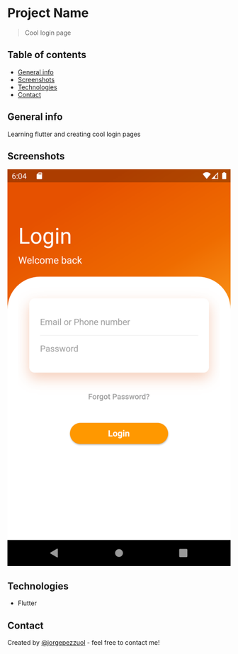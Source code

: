 # Project Name
> Cool login page

## Table of contents
* [General info](#general-info)
* [Screenshots](#screenshots)
* [Technologies](#technologies)
* [Contact](#contact)

## General info
Learning flutter and creating cool login pages

## Screenshots
![Main Screen](./docs/screenshot.png)

## Technologies
* Flutter

## Contact
Created by [@jorgepezzuol](https://www.linkedin.com/in/jorge-pezzuol/) - feel free to contact me!
